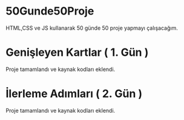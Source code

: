 # 50Gunde50Proje
HTML,CSS ve JS kullanarak 50 günde 50 proje yapmayı çalışacağım.

# Genişleyen Kartlar ( 1. Gün )
Proje tamamlandı ve kaynak kodları eklendi.

# İlerleme Adımları ( 2. Gün )
Proje tamamlandı ve kaynak kodları eklendi.
